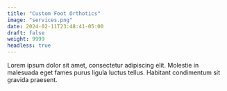 ```yaml
---
title: "Custom Foot Orthotics"
image: "services.png"
date: 2024-02-11T23:48:41-05:00
draft: false
weight: 9999
headless: true
---
```


Lorem ipsum dolor sit amet, consectetur adipiscing elit. Molestie in malesuada eget fames purus ligula luctus tellus. Habitant condimentum sit gravida praesent.